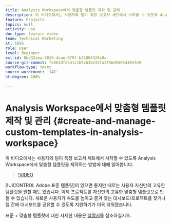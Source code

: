 ```yaml
---
title: Analysis Workspace에서 맞춤형 템플릿 제작 및 관리
description: 이 비디오에서는 사용자와 팀이 특정 보고서 세트에서 시작할 수 있도록 Analysis Workspace에서 맞춤형 템플릿을 제작하는 방법에 대해 알아봅니다.
feature: Projects
topics: null
activity: use
doc-type: feature video
team: Technical Marketing
kt: 1695
role: User
level: Beginner
exl-id: 8bd32aea-5015-4cae-979f-b2100f329c8a
source-git-commit: fe861dfd541c1b9cb3b233fa3f56d55054305fd9
workflow-type: tm+mt
source-wordcount: '141'
ht-degree: 100%

---
```


# Analysis Workspace에서 맞춤형 템플릿 제작 및 관리 {#create-and-manage-custom-templates-in-analysis-workspace}

이 비디오에서는 사용자와 팀이 특정 보고서 세트에서 시작할 수 있도록 Analysis Workspace에서 맞춤형 템플릿을 제작하는 방법에 대해 알아봅니다.

>[!VIDEO](https://video.tv.adobe.com/v/23231/?quality=12)

[!UICONTROL Adobe 표준 템플릿]이 있으면 좋지만 때로는 사용자 자신만의 고유한 템플릿을 원할 때도 있습니다. 이제 프로젝트를 자신만의 고유한 맞춤형 템플릿으로 만들 수 있습니다. 새로운 사용자가 속도를 높이고 즐겨 찾는 대시보드/프로젝트를 찾거나 팀 간에 대시보드를 공유할 수 있도록 지원하기가 더욱 쉬워졌습니다.

표준 + 맞춤형 템플릿에 대한 자세한 내용은 [설명서](https://experienceleague.adobe.com/docs/analytics/analyze/analysis-workspace/build-workspace-project/starter-projects.html?lang=ko-KR)를 참조하십시오.
